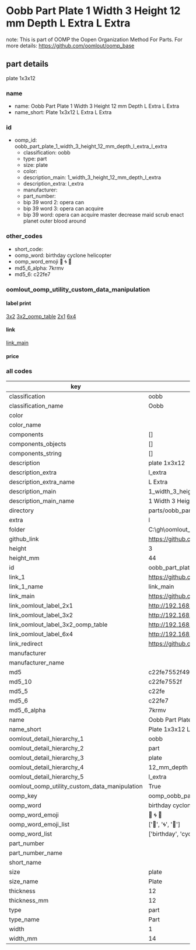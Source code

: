 # Oobb Part Plate 1 Width 3 Height 12 mm Depth L Extra L Extra  

note: This is part of OOMP the Oopen Organization Method For Parts. For more details: https://github.com/oomlout/oomp_base

##  part details
  



plate 1x3x12



### name
* name: Oobb Part Plate 1 Width 3 Height 12 mm Depth L Extra L Extra
* name_short: Plate 1x3x12 L Extra L Extra
### id
* oomp_id: oobb_part_plate_1_width_3_height_12_mm_depth_l_extra_l_extra
  * classification: oobb
  * type: part
  * size: plate
  * color: 
  * description_main: 1_width_3_height_12_mm_depth_l_extra
  * description_extra: l_extra
  * manufacturer: 
  * part_number: 
  * bip 39 word 2: opera can
  * bip 39 word 3: opera can acquire
  * bip 39 word: opera can acquire master decrease maid scrub enact planet outer blood around

### other_codes
* short_code: 
* oomp_word: birthday cyclone helicopter
* oomp_word_emoji :birthday: :cyclone: :helicopter:
* md5_6_alpha: 7krmv
* md5_6: c22fe7






### oomlout_oomp_utility_custom_data_manipulation
#### label print
[3x2](http://192.168.1.245:1112/?label=oomp%207krmv)
[3x2_oomp_table](http://192.168.1.108:1112/?label=oomp%207krmv)
[2x1](http://192.168.1.242:1112/?label=oomp%207krmv)
[6x4](http://192.168.1.55:1112/?label=oomp%207krmv)    

#### link

[link_main](https://github.com/oomlout/oomlout_oobb_version_4_generated_parts/tree/main/navigation_oomp/oobb/part/plate/1_width_3_height_12_mm_depth_l_extra/l_extra/part)                              

#### price







### all codes 
| key | value |  
| --- | --- |  
| classification | oobb |  
| classification_name | Oobb |  
| color |  |  
| color_name |  |  
| components | [] |  
| components_objects | [] |  
| components_string | [] |  
| description | plate 1x3x12 |  
| description_extra | l_extra |  
| description_extra_name | L Extra |  
| description_main | 1_width_3_height_12_mm_depth_l_extra |  
| description_main_name | 1 Width 3 Height 12 mm Depth L Extra |  
| directory | parts/oobb_part_plate_1_width_3_height_12_mm_depth_l_extra_l_extra |  
| extra | l |  
| folder | C:\gh\oomlout_oobb_version_4_generated_parts\parts\oobb_part_plate_1_width_3_height_12_mm_depth_l_extra_l_extra |  
| github_link | https://github.com/oomlout/oomlout_oomp_part_src/tree/main/parts/oobb_part_plate_1_width_3_height_12_mm_depth_l_extra_l_extra |  
| height | 3 |  
| height_mm | 44 |  
| id | oobb_part_plate_1_width_3_height_12_mm_depth_l_extra_l_extra |  
| link_1 | https://github.com/oomlout/oomlout_oobb_version_4_generated_parts/tree/main/navigation_oomp/oobb/part/plate/1_width_3_height_12_mm_depth_l_extra/l_extra/part |  
| link_1_name | link_main |  
| link_main | https://github.com/oomlout/oomlout_oobb_version_4_generated_parts/tree/main/navigation_oomp/oobb/part/plate/1_width_3_height_12_mm_depth_l_extra/l_extra/part |  
| link_oomlout_label_2x1 | http://192.168.1.242:1112/?label=oomp%207krmv |  
| link_oomlout_label_3x2 | http://192.168.1.245:1112/?label=oomp%207krmv |  
| link_oomlout_label_3x2_oomp_table | http://192.168.1.108:1112/?label=oomp%207krmv |  
| link_oomlout_label_6x4 | http://192.168.1.55:1112/?label=oomp%207krmv |  
| link_redirect | https://github.com/oomlout/oomlout_oobb_version_4_generated_parts/tree/main/parts/_plate_01_03_12_ex_l |  
| manufacturer |  |  
| manufacturer_name |  |  
| md5 | c22fe7552f49783a181c988a04483cda |  
| md5_10 | c22fe7552f |  
| md5_5 | c22fe |  
| md5_6 | c22fe7 |  
| md5_6_alpha | 7krmv |  
| name | Oobb Part Plate 1 Width 3 Height 12 mm Depth L Extra L Extra |  
| name_short | Plate 1x3x12 L Extra L Extra |  
| oomlout_detail_hierarchy_1 | oobb |  
| oomlout_detail_hierarchy_2 | part |  
| oomlout_detail_hierarchy_3 | plate |  
| oomlout_detail_hierarchy_4 | 12_mm_depth |  
| oomlout_detail_hierarchy_5 | l_extra |  
| oomlout_oomp_utility_custom_data_manipulation | True |  
| oomp_key | oomp_oobb_part_plate_1_width_3_height_12_mm_depth_l_extra_l_extra |  
| oomp_word | birthday cyclone helicopter |  
| oomp_word_emoji | :birthday: :cyclone: :helicopter: |  
| oomp_word_emoji_list | [':birthday:', ':cyclone:', ':helicopter:'] |  
| oomp_word_list | ['birthday', 'cyclone', 'helicopter'] |  
| part_number |  |  
| part_number_name |  |  
| short_name |  |  
| size | plate |  
| size_name | Plate |  
| thickness | 12 |  
| thickness_mm | 12 |  
| type | part |  
| type_name | Part |  
| width | 1 |  
| width_mm | 14 |  
